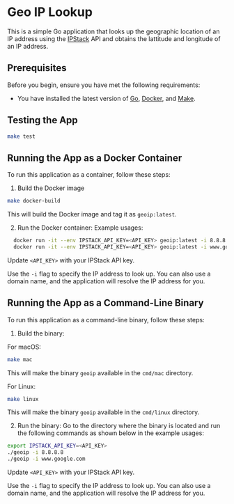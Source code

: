 # Geo IP Lookup

This is a simple Go application that looks up the geographic location of an IP address using the [IPStack](https://ipstack.com/documentation) API and obtains the lattitude and longitude of an IP address.

## Prerequisites

Before you begin, ensure you have met the following requirements:

* You have installed the latest version of [Go](https://golang.org/dl/), [Docker](https://www.docker.com/products/docker-desktop), and [Make](https://www.gnu.org/software/make/).

## Testing the App
```bash
make test
```

## Running the App as a Docker Container

To run this application as a container, follow these steps:

1. Build the Docker image

```bash
make docker-build
```
This will build the Docker image and tag it as `geoip:latest`.

2. Run the Docker container:
Example usages:
```bash
  docker run -it --env IPSTACK_API_KEY=<API_KEY> geoip:latest -i 8.8.8.8
  docker run -it --env IPSTACK_API_KEY=<API_KEY> geoip:latest -i www.google.com
```
Update `<API_KEY>` with your IPStack API key.

Use the `-i` flag to specify the IP address to look up. You can also use a domain name, and the application will resolve the IP address for you. 


## Running the App as a Command-Line Binary

To run this application as a command-line binary, follow these steps:

1. Build the binary:

For macOS:
```bash
make mac
```
This will make the binary `geoip` available in the `cmd/mac` directory.

For Linux:
```bash
make linux
```
This will make the binary `geoip` available in the `cmd/linux` directory.

2. Run the binary:
Go to the directory where the binary is located and run the following commands as shown below in the example usages:
```bash
export IPSTACK_API_KEY=<API_KEY>
./geoip -i 8.8.8.8 
./geoip -i www.google.com
```
Update `<API_KEY>` with your IPStack API key.

Use the `-i` flag to specify the IP address to look up. You can also use a domain name, and the application will resolve the IP address for you. 


